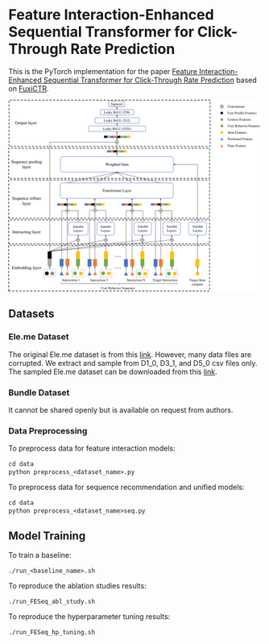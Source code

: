 # Feature Interaction-Enhanced Sequential Transformer for Click-Through Rate Prediction

This is the PyTorch implementation for the paper [Feature Interaction-Enhanced Sequential Transformer for Click-Through Rate Prediction](https://www.mdpi.com/2076-3417/14/7/2760) based on [FuxiCTR](https://github.com/xue-pai/FuxiCTR). 

![alt text](docs/img/FESeq.png?raw=true)

## Datasets

### Ele.me Dataset

The original Ele.me dataset is from this [link](https://tianchi.aliyun.com/dataset/131047). However, many data files are corrupted. We extract and sample from D1_0, D3_1, and D5_0 csv files only. The sampled Ele.me dataset can be downloaded from this [link](https://drive.google.com/drive/folders/1azJt4ZbKOYeO8wDT-M06rUx09WRckWaG). 

### Bundle Dataset

It cannot be shared openly but is available on request from authors.

### Data Preprocessing

To preprocess data for feature interaction models:

```
cd data 
python preprocess_<dataset_name>.py
```
To preprocess data for sequence recommendation and unified models:

```
cd data 
python preprocess_<dataset_name>seq.py
```
## Model Training
To train a baseline:
```
./run_<baseline_name>.sh
```
To reproduce the ablation studies results:
```
./run_FESeq_abl_study.sh
```
To reproduce the hyperparameter tuning results:
```
./run_FESeq_hp_tuning.sh
```
